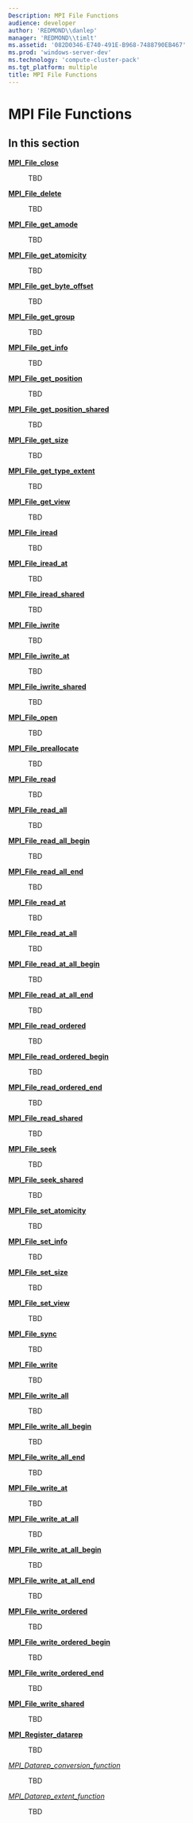 ```yaml
---
Description: MPI File Functions
audience: developer
author: 'REDMOND\\danlep'
manager: 'REDMOND\\timlt'
ms.assetid: '082D0346-E740-491E-B968-7488790EB467'
ms.prod: 'windows-server-dev'
ms.technology: 'compute-cluster-pack'
ms.tgt_platform: multiple
title: MPI File Functions
---
```


# MPI File Functions

## In this section

<dl> <dt>

[**MPI\_File\_close**](mpi-file-close.md)
</dt> <dd>

TBD

</dd> <dt>

[**MPI\_File\_delete**](mpi-file-delete.md)
</dt> <dd>

TBD

</dd> <dt>

[**MPI\_File\_get\_amode**](mpi-file-get-amode.md)
</dt> <dd>

TBD

</dd> <dt>

[**MPI\_File\_get\_atomicity**](mpi-file-get-atomicity.md)
</dt> <dd>

TBD

</dd> <dt>

[**MPI\_File\_get\_byte\_offset**](mpi-file-get-byte-offset.md)
</dt> <dd>

TBD

</dd> <dt>

[**MPI\_File\_get\_group**](mpi-file-get-group.md)
</dt> <dd>

TBD

</dd> <dt>

[**MPI\_File\_get\_info**](mpi-file-get-info.md)
</dt> <dd>

TBD

</dd> <dt>

[**MPI\_File\_get\_position**](mpi-file-get-position.md)
</dt> <dd>

TBD

</dd> <dt>

[**MPI\_File\_get\_position\_shared**](mpi-file-get-position-shared.md)
</dt> <dd>

TBD

</dd> <dt>

[**MPI\_File\_get\_size**](mpi-file-get-size.md)
</dt> <dd>

TBD

</dd> <dt>

[**MPI\_File\_get\_type\_extent**](mpi-file-get-type-extent.md)
</dt> <dd>

TBD

</dd> <dt>

[**MPI\_File\_get\_view**](mpi-file-get-view.md)
</dt> <dd>

TBD

</dd> <dt>

[**MPI\_File\_iread**](mpi-file-iread.md)
</dt> <dd>

TBD

</dd> <dt>

[**MPI\_File\_iread\_at**](mpi-file-iread-at.md)
</dt> <dd>

TBD

</dd> <dt>

[**MPI\_File\_iread\_shared**](mpi-file-iread-shared.md)
</dt> <dd>

TBD

</dd> <dt>

[**MPI\_File\_iwrite**](mpi-file-iwrite.md)
</dt> <dd>

TBD

</dd> <dt>

[**MPI\_File\_iwrite\_at**](mpi-file-iwrite-at.md)
</dt> <dd>

TBD

</dd> <dt>

[**MPI\_File\_iwrite\_shared**](mpi-file-iwrite-shared.md)
</dt> <dd>

TBD

</dd> <dt>

[**MPI\_File\_open**](mpi-file-open.md)
</dt> <dd>

TBD

</dd> <dt>

[**MPI\_File\_preallocate**](mpi-file-preallocate.md)
</dt> <dd>

TBD

</dd> <dt>

[**MPI\_File\_read**](mpi-file-read.md)
</dt> <dd>

TBD

</dd> <dt>

[**MPI\_File\_read\_all**](mpi-file-read-all.md)
</dt> <dd>

TBD

</dd> <dt>

[**MPI\_File\_read\_all\_begin**](mpi-file-read-all-begin.md)
</dt> <dd>

TBD

</dd> <dt>

[**MPI\_File\_read\_all\_end**](mpi-file-read-all-end.md)
</dt> <dd>

TBD

</dd> <dt>

[**MPI\_File\_read\_at**](mpi-file-read-at.md)
</dt> <dd>

TBD

</dd> <dt>

[**MPI\_File\_read\_at\_all**](mpi-file-read-at-all.md)
</dt> <dd>

TBD

</dd> <dt>

[**MPI\_File\_read\_at\_all\_begin**](mpi-file-read-at-all-begin.md)
</dt> <dd>

TBD

</dd> <dt>

[**MPI\_File\_read\_at\_all\_end**](mpi-file-read-at-all-end.md)
</dt> <dd>

TBD

</dd> <dt>

[**MPI\_File\_read\_ordered**](mpi-file-read-ordered.md)
</dt> <dd>

TBD

</dd> <dt>

[**MPI\_File\_read\_ordered\_begin**](mpi-file-read-ordered-begin.md)
</dt> <dd>

TBD

</dd> <dt>

[**MPI\_File\_read\_ordered\_end**](mpi-file-read-ordered-end.md)
</dt> <dd>

TBD

</dd> <dt>

[**MPI\_File\_read\_shared**](mpi-file-read-shared.md)
</dt> <dd>

TBD

</dd> <dt>

[**MPI\_File\_seek**](mpi-file-seek.md)
</dt> <dd>

TBD

</dd> <dt>

[**MPI\_File\_seek\_shared**](mpi-file-seek-shared.md)
</dt> <dd>

TBD

</dd> <dt>

[**MPI\_File\_set\_atomicity**](mpi-file-set-atomicity.md)
</dt> <dd>

TBD

</dd> <dt>

[**MPI\_File\_set\_info**](mpi-file-set-info.md)
</dt> <dd>

TBD

</dd> <dt>

[**MPI\_File\_set\_size**](mpi-file-set-size.md)
</dt> <dd>

TBD

</dd> <dt>

[**MPI\_File\_set\_view**](mpi-file-set-view.md)
</dt> <dd>

TBD

</dd> <dt>

[**MPI\_File\_sync**](mpi-file-sync.md)
</dt> <dd>

TBD

</dd> <dt>

[**MPI\_File\_write**](mpi-file-write.md)
</dt> <dd>

TBD

</dd> <dt>

[**MPI\_File\_write\_all**](mpi-file-write-all.md)
</dt> <dd>

TBD

</dd> <dt>

[**MPI\_File\_write\_all\_begin**](mpi-file-write-all-begin.md)
</dt> <dd>

TBD

</dd> <dt>

[**MPI\_File\_write\_all\_end**](mpi-file-write-all-end.md)
</dt> <dd>

TBD

</dd> <dt>

[**MPI\_File\_write\_at**](mpi-file-write-at.md)
</dt> <dd>

TBD

</dd> <dt>

[**MPI\_File\_write\_at\_all**](mpi-file-write-at-all.md)
</dt> <dd>

TBD

</dd> <dt>

[**MPI\_File\_write\_at\_all\_begin**](mpi-file-write-at-all-begin.md)
</dt> <dd>

TBD

</dd> <dt>

[**MPI\_File\_write\_at\_all\_end**](mpi-file-write-at-all-end.md)
</dt> <dd>

TBD

</dd> <dt>

[**MPI\_File\_write\_ordered**](mpi-file-write-ordered.md)
</dt> <dd>

TBD

</dd> <dt>

[**MPI\_File\_write\_ordered\_begin**](mpi-file-write-ordered-begin.md)
</dt> <dd>

TBD

</dd> <dt>

[**MPI\_File\_write\_ordered\_end**](mpi-file-write-ordered-end.md)
</dt> <dd>

TBD

</dd> <dt>

[**MPI\_File\_write\_shared**](mpi-file-write-shared.md)
</dt> <dd>

TBD

</dd> <dt>

[**MPI\_Register\_datarep**](mpi-register-datarep.md)
</dt> <dd>

TBD

</dd> <dt>

[*MPI\_Datarep\_conversion\_function*](mpi-datarep-conversion-function.md)
</dt> <dd>

TBD

</dd> <dt>

[*MPI\_Datarep\_extent\_function*](mpi-datarep-extent-function.md)
</dt> <dd>

TBD

</dd> </dl>

 

 



